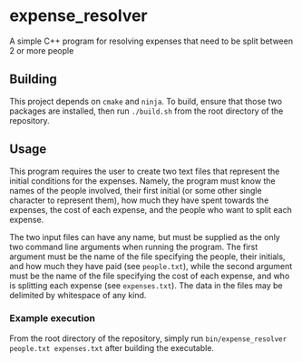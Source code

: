 # expense_resolver
A simple C++ program for resolving expenses that need to be split between 2 or more people

## Building
This project depends on ```cmake``` and ```ninja```. To build, ensure that those two packages are installed, then run ```./build.sh``` from the root directory of the repository.

## Usage
This program requires the user to create two text files that represent the initial conditions for the expenses. Namely, the program must know the names of the people involved, their first initial (or some other single character to represent them), how much they have spent towards the expenses, the cost of each expense, and the people who want to split each expense.

The two input files can have any name, but must be supplied as the only two command line arguments when running the program. The first argument must be the name of the file specifying the people, their initials, and how much they have paid (see ```people.txt```), while the second argument must be the name of the file specifying the cost of each expense, and who is splitting each expense (see ```expenses.txt```). The data in the files may be delimited by whitespace of any kind.

### Example execution
From the root directory of the repository, simply run ```bin/expense_resolver people.txt expenses.txt``` after building the executable.
